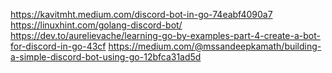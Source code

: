 https://kavitmht.medium.com/discord-bot-in-go-74eabf4090a7
https://linuxhint.com/golang-discord-bot/
https://dev.to/aurelievache/learning-go-by-examples-part-4-create-a-bot-for-discord-in-go-43cf
https://medium.com/@mssandeepkamath/building-a-simple-discord-bot-using-go-12bfca31ad5d